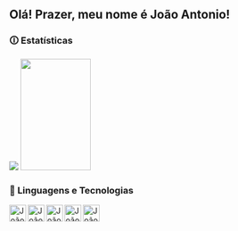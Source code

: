 ## Olá! Prazer, meu nome é João Antonio!

### 🛈 Estatísticas
<div>
  <img  widht="42%" heigth="200" src="https://github-readme-stats.vercel.app/api?username=joaomn132&show_icons=true&theme=tokyonight&locale=pt-br"/>
  <img  width="50%" height="200" src="https://github-readme-stats.vercel.app/api/top-langs/?username=joaomn132&layout=compact&theme=tokyonight&locale=pt-br"/>
</div>

### 🤖 Linguagens e Tecnologias

<div>
  <img align="left" alt="João-C" width="30px" src="https://cdn.jsdelivr.net/gh/devicons/devicon@latest/icons/c/c-original.svg"/>
  <img align="left" alt="João-Java" width="30px" src="https://cdn.jsdelivr.net/gh/devicons/devicon@latest/icons/java/java-original.svg"/>
  <img align="left" alt="João-Python" width="30px" src="https://cdn.jsdelivr.net/gh/devicons/devicon@latest/icons/python/python-original.svg" />
  <img align="left" alt="João-HTML" width="30px" src="https://cdn.jsdelivr.net/gh/devicons/devicon@latest/icons/html5/html5-original.svg" />
  <img align="left" alt="João-CSS" width="30px" src="https://cdn.jsdelivr.net/gh/devicons/devicon@latest/icons/css3/css3-original.svg" />

</div>
